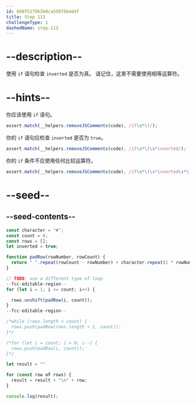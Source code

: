 ```yaml
---
id: 660f5179b3b0ca558f6b4d4f
title: Step 113
challengeType: 1
dashedName: step-113
---
```


# --description--

使用 `if` 语句检查 `inverted` 是否为真。 请记住，这里不需要使用相等运算符。

# --hints--

你应该使用 `if` 语句。

```js
assert.match(__helpers.removeJSComments(code), /if\s*\(/);
```

你的 `if` 语句应检查 `inverted` 是否为 `true`。

```js
assert.match(__helpers.removeJSComments(code), /if\s*\(\s*inverted/);
```

你的 `if` 条件不应使用任何比较运算符。

```js
assert.match(__helpers.removeJSComments(code), /if\s*\(\s*inverted\s*\)/);
```

# --seed--

## --seed-contents--

```js
const character = "#";
const count = 8;
const rows = [];
let inverted = true;

function padRow(rowNumber, rowCount) {
  return " ".repeat(rowCount - rowNumber) + character.repeat(2 * rowNumber - 1) + " ".repeat(rowCount - rowNumber);
}

// TODO: use a different type of loop
--fcc-editable-region--
for (let i = 1; i <= count; i++) {

  rows.unshift(padRow(i, count));
}
--fcc-editable-region--

/*while (rows.length < count) {
  rows.push(padRow(rows.length + 1, count));
}*/

/*for (let i = count; i > 0; i--) {
  rows.push(padRow(i, count));
}*/

let result = ""

for (const row of rows) {
  result = result + "\n" + row;
}

console.log(result);
```
